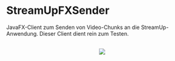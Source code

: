 # StreamUpFXSender
JavaFX-Client zum Senden von Video-Chunks an die StreamUp-Anwendung. Dieser Client dient rein zum Testen.

<p align="center"><br/>
  <img src="https://github.com/javaakademie/StreamUpFXSender/blob/master/preview.png" border="0">
</p>